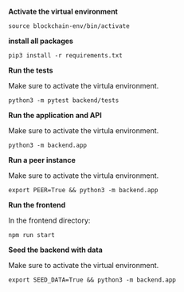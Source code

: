 **Activate the virtual environment**

```
source blockchain-env/bin/activate
```

**install all packages**
```
pip3 install -r requirements.txt
```

**Run the tests**

Make sure to activate the virtula environment.

```
python3 -m pytest backend/tests
```

**Run the application and API**

Make sure to activate the virtula environment.

```
python3 -m backend.app
```

**Run a peer instance**

Make sure to activate the virtula environment.

```
export PEER=True && python3 -m backend.app
```

**Run the frontend**

In the frontend directory:
```
npm run start
```

**Seed the backend with data**

Make sure to activate the virtual environment.

```
export SEED_DATA=True && python3 -m backend.app
```